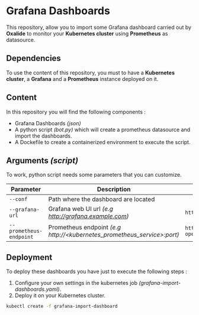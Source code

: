 # Grafana Dashboards

This repository, allow you to import some Grafana dashboard carried out by **Oxalide** to monitor your **Kubernetes cluster** using **Prometheus** as datasource.

## Dependencies

To use the content of this repository, you must to have a **Kubernetes cluster**, a **Grafana** and a **Prometheus** instance deployed on it.

## Content

In this repository you will find the following components : 
 * Grafana Dashboards _(json)_
 * A python script _(bot.py)_ which will create a prometheus datasource and import the dashboards.
 * A Dockefile to create a containerized environment to execute the script.
 
## Arguments _(script)_

To work, python script needs some parameters that you can customize.

|         Parameter          |                                Description                               |              Default                    |
|----------------------------|--------------------------------------------------------------------------|-----------------------------------------|
| `--conf`                   | Path where the dashboard are located                                     |                                         |
| `--grafana-url`            | Grafana web UI url _(e.g http://grafana.example.com)_                    | `http://grafana-k8s`                    |
| `--prometheus-endpoint`    | Prometheus endpoint _(e.g http://<kubernetes_prometheus_service>:port)_  | `http://prometheus-operated:9090`       |

## Deployment

To deploy these dashboards you have just to execute the following steps : 

1. Configure your own settings in the kubernetes job _(grafana-import-dashboards.yaml)_.
2. Deploy it on your Kubernetes cluster.
```bash
kubectl create -f grafana-import-dashboard
```
